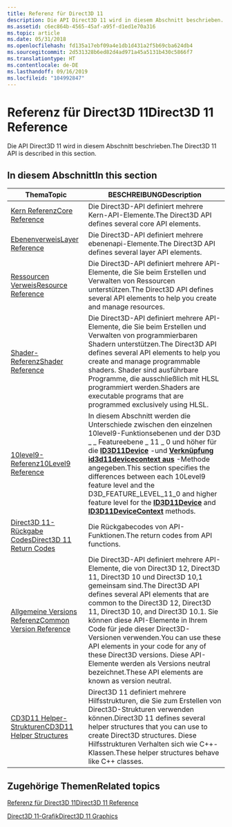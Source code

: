 ```yaml
---
title: Referenz für Direct3D 11
description: Die API Direct3D 11 wird in diesem Abschnitt beschrieben.
ms.assetid: c6ec864b-4565-45af-a95f-d1ed1e70a316
ms.topic: article
ms.date: 05/31/2018
ms.openlocfilehash: fd135a17ebf09a4e1db1d431a2f5b69cba624db4
ms.sourcegitcommit: 2d531328b6ed82d4ad971a45a5131b430c5866f7
ms.translationtype: HT
ms.contentlocale: de-DE
ms.lasthandoff: 09/16/2019
ms.locfileid: "104992847"
---
```

# <a name="direct3d-11-reference"></a><span data-ttu-id="9a0a5-103">Referenz für Direct3D 11</span><span class="sxs-lookup"><span data-stu-id="9a0a5-103">Direct3D 11 Reference</span></span>

<span data-ttu-id="9a0a5-104">Die API Direct3D 11 wird in diesem Abschnitt beschrieben.</span><span class="sxs-lookup"><span data-stu-id="9a0a5-104">The Direct3D 11 API is described in this section.</span></span>

## <a name="in-this-section"></a><span data-ttu-id="9a0a5-105">In diesem Abschnitt</span><span class="sxs-lookup"><span data-stu-id="9a0a5-105">In this section</span></span>



| <span data-ttu-id="9a0a5-106">Thema</span><span class="sxs-lookup"><span data-stu-id="9a0a5-106">Topic</span></span>                                                                            | <span data-ttu-id="9a0a5-107">BESCHREIBUNG</span><span class="sxs-lookup"><span data-stu-id="9a0a5-107">Description</span></span>                                                                                                                                                                                                                                                                |
|----------------------------------------------------------------------------------|----------------------------------------------------------------------------------------------------------------------------------------------------------------------------------------------------------------------------------------------------------------------------|
| [<span data-ttu-id="9a0a5-108">Kern Referenz</span><span class="sxs-lookup"><span data-stu-id="9a0a5-108">Core Reference</span></span>](d3d11-graphics-reference-d3d11-core.md)<br/>             | <span data-ttu-id="9a0a5-109">Die Direct3D-API definiert mehrere Kern-API-Elemente.</span><span class="sxs-lookup"><span data-stu-id="9a0a5-109">The Direct3D API defines several core API elements.</span></span><br/>                                                                                                                                                                                                             |
| [<span data-ttu-id="9a0a5-110">Ebenenverweis</span><span class="sxs-lookup"><span data-stu-id="9a0a5-110">Layer Reference</span></span>](d3d11-graphics-reference-d3d11-layer.md)<br/>           | <span data-ttu-id="9a0a5-111">Die Direct3D-API definiert mehrere ebenenapi-Elemente.</span><span class="sxs-lookup"><span data-stu-id="9a0a5-111">The Direct3D API defines several layer API elements.</span></span><br/>                                                                                                                                                                                                            |
| [<span data-ttu-id="9a0a5-112">Ressourcen Verweis</span><span class="sxs-lookup"><span data-stu-id="9a0a5-112">Resource Reference</span></span>](d3d11-graphics-reference-resource.md)<br/>           | <span data-ttu-id="9a0a5-113">Die Direct3D-API definiert mehrere API-Elemente, die Sie beim Erstellen und Verwalten von Ressourcen unterstützen.</span><span class="sxs-lookup"><span data-stu-id="9a0a5-113">The Direct3D API defines several API elements to help you create and manage resources.</span></span><br/>                                                                                                                                                                          |
| [<span data-ttu-id="9a0a5-114">Shader-Referenz</span><span class="sxs-lookup"><span data-stu-id="9a0a5-114">Shader Reference</span></span>](d3d11-graphics-reference-d3d11-shader.md)<br/>         | <span data-ttu-id="9a0a5-115">Die Direct3D-API definiert mehrere API-Elemente, die Sie beim Erstellen und Verwalten von programmierbaren Shadern unterstützen.</span><span class="sxs-lookup"><span data-stu-id="9a0a5-115">The Direct3D API defines several API elements to help you create and manage programmable shaders.</span></span> <span data-ttu-id="9a0a5-116">Shader sind ausführbare Programme, die ausschließlich mit HLSL programmiert werden.</span><span class="sxs-lookup"><span data-stu-id="9a0a5-116">Shaders are executable programs that are programmed exclusively using HLSL.</span></span><br/>                                                                                   |
| [<span data-ttu-id="9a0a5-117">10level9-Referenz</span><span class="sxs-lookup"><span data-stu-id="9a0a5-117">10Level9 Reference</span></span>](d3d11-graphics-reference-10level9.md)<br/>           | <span data-ttu-id="9a0a5-118">In diesem Abschnitt werden die Unterschiede zwischen den einzelnen 10level9-Funktionsebenen und der D3D \_ \_ Featureebene \_ 11 \_ 0 und höher für die [**ID3D11Device**](/windows/desktop/api/D3D11/nn-d3d11-id3d11device) -und [**Verknüpfung id3d11devicecontext aus**](/windows/desktop/api/D3D11/nn-d3d11-id3d11devicecontext) -Methode angegeben.</span><span class="sxs-lookup"><span data-stu-id="9a0a5-118">This section specifies the differences between each 10Level9 feature level and the D3D\_FEATURE\_LEVEL\_11\_0 and higher feature level for the [**ID3D11Device**](/windows/desktop/api/D3D11/nn-d3d11-id3d11device) and [**ID3D11DeviceContext**](/windows/desktop/api/D3D11/nn-d3d11-id3d11devicecontext) methods.</span></span><br/>             |
| [<span data-ttu-id="9a0a5-119">Direct3D 11-Rückgabe Codes</span><span class="sxs-lookup"><span data-stu-id="9a0a5-119">Direct3D 11 Return Codes</span></span>](d3d11-graphics-reference-returnvalues.md)<br/> | <span data-ttu-id="9a0a5-120">Die Rückgabecodes von API-Funktionen.</span><span class="sxs-lookup"><span data-stu-id="9a0a5-120">The return codes from API functions.</span></span> <br/>                                                                                                                                                                                                                           |
| [<span data-ttu-id="9a0a5-121">Allgemeine Versions Referenz</span><span class="sxs-lookup"><span data-stu-id="9a0a5-121">Common Version Reference</span></span>](d3d11-graphics-reference-d3d11-common.md)<br/> | <span data-ttu-id="9a0a5-122">Die Direct3D-API definiert mehrere API-Elemente, die von Direct3D 12, Direct3D 11, Direct3D 10 und Direct3D 10,1 gemeinsam sind.</span><span class="sxs-lookup"><span data-stu-id="9a0a5-122">The Direct3D API defines several API elements that are common to the Direct3D 12, Direct3D 11, Direct3D 10, and Direct3D 10.1.</span></span> <span data-ttu-id="9a0a5-123">Sie können diese API-Elemente in Ihrem Code für jede dieser Direct3D-Versionen verwenden.</span><span class="sxs-lookup"><span data-stu-id="9a0a5-123">You can use these API elements in your code for any of these Direct3D versions.</span></span> <span data-ttu-id="9a0a5-124">Diese API-Elemente werden als Versions neutral bezeichnet.</span><span class="sxs-lookup"><span data-stu-id="9a0a5-124">These API elements are known as version neutral.</span></span><br/> |
| [<span data-ttu-id="9a0a5-125">CD3D11 Helper-Strukturen</span><span class="sxs-lookup"><span data-stu-id="9a0a5-125">CD3D11 Helper Structures</span></span>](cd3d11-helper-classes.md)<br/>                 | <span data-ttu-id="9a0a5-126">Direct3D 11 definiert mehrere Hilfsstrukturen, die Sie zum Erstellen von Direct3D-Strukturen verwenden können.</span><span class="sxs-lookup"><span data-stu-id="9a0a5-126">Direct3D 11 defines several helper structures that you can use to create Direct3D structures.</span></span> <span data-ttu-id="9a0a5-127">Diese Hilfsstrukturen Verhalten sich wie C++-Klassen.</span><span class="sxs-lookup"><span data-stu-id="9a0a5-127">These helper structures behave like C++ classes.</span></span> <br/>                                                                                                                 |



 

## <a name="related-topics"></a><span data-ttu-id="9a0a5-128">Zugehörige Themen</span><span class="sxs-lookup"><span data-stu-id="9a0a5-128">Related topics</span></span>

<dl> <dt>

[<span data-ttu-id="9a0a5-129">Referenz für Direct3D 11</span><span class="sxs-lookup"><span data-stu-id="9a0a5-129">Direct3D 11 Reference</span></span>](atoc-d3d11-graphics-reference.md)
</dt> <dt>

[<span data-ttu-id="9a0a5-130">Direct3D 11-Grafik</span><span class="sxs-lookup"><span data-stu-id="9a0a5-130">Direct3D 11 Graphics</span></span>](atoc-dx-graphics-direct3d-11.md)
</dt> </dl>

 

 





